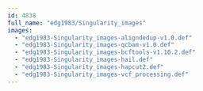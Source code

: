 ```yaml
---
id: 4838
full_name: "edg1983/Singularity_images"
images: 
  - "edg1983-Singularity_images-aligndedup-v1.0.def"
  - "edg1983-Singularity_images-qcbam-v1.0.def"
  - "edg1983-Singularity_images-bcftools-v1.10.2.def"
  - "edg1983-Singularity_images-hail.def"
  - "edg1983-Singularity_images-hapcut2.def"
  - "edg1983-Singularity_images-vcf_processing.def"
---
```

